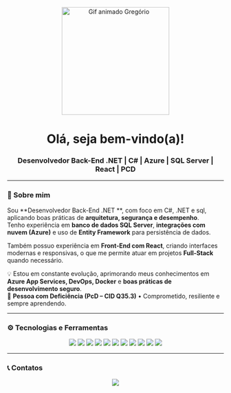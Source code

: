 <div align="center">
  <img 
    src="https://camo.githubusercontent.com/4d9f5ecceb711eec6e2018f38a5677dc657c9738d4a65ba3b928c41c0a45b439/68747470733a2f2f6d69726f2e6d656469756d2e636f6d2f6d61782f313336302f302a37513379765349765f7430696f4a2d5a2e676966" 
    alt="Gif animado Gregório" 
    width="250" 
  />

  <h1>Olá, seja bem-vindo(a)!</h1>
  <h3>Desenvolvedor Back-End .NET | C# | Azure | SQL Server | React | PCD</h3>
</div>

---

### 🧩 Sobre mim
Sou **Desenvolvedor Back-End .NET **, com foco em C#, .NET e sql, aplicando boas práticas de **arquitetura, segurança e desempenho**.  
Tenho experiência em **banco de dados SQL Server**, **integrações com nuvem (Azure)** e uso de **Entity Framework** para persistência de dados.  

Também possuo experiência em **Front-End com React**, criando interfaces modernas e responsivas, o que me permite atuar em projetos **Full-Stack** quando necessário.  

💡 Estou em constante evolução, aprimorando meus conhecimentos em **Azure App Services, DevOps, Docker** e **boas práticas de desenvolvimento seguro**.  
🧠 **Pessoa com Deficiência (PcD – CID Q35.3)** • Comprometido, resiliente e sempre aprendendo.

---

### ⚙️ Tecnologias e Ferramentas
<div align="center">
  <p>
    <img src="https://img.shields.io/badge/.NET-512BD4?style=for-the-badge&logo=dotnet&logoColor=white" />
    <img src="https://img.shields.io/badge/C%23-239120?style=for-the-badge&logo=csharp&logoColor=white" />
    <img src="https://img.shields.io/badge/Azure-0078D4?style=for-the-badge&logo=microsoftazure&logoColor=white" />
    <img src="https://img.shields.io/badge/SQL%20Server-CC2927?style=for-the-badge&logo=microsoftsqlserver&logoColor=white" />
    <img src="https://img.shields.io/badge/Entity%20Framework-512BD4?style=for-the-badge&logo=entityframework&logoColor=white" />
    <img src="https://img.shields.io/badge/REST%20API-005571?style=for-the-badge&logo=api&logoColor=white" />
    <img src="https://img.shields.io/badge/React-61DAFB?style=for-the-badge&logo=react&logoColor=black" />
    <img src="https://img.shields.io/badge/GitHub-181717?style=for-the-badge&logo=github&logoColor=white" />
    <img src="https://img.shields.io/badge/Docker-2496ED?style=for-the-badge&logo=docker&logoColor=white" />
    <img src="https://img.shields.io/badge/Postman-FF6C37?style=for-the-badge&logo=postman&logoColor=white" />
    <img src="https://img.shields.io/badge/Azure%20DevOps-0078D7?style=for-the-badge&logo=azuredevops&logoColor=white" />
  </p>
</div>

---

### 📞 Contatos
<div align="center">
  <p>
    <a href="https://www.linkedin.com/in/gregoriodelucca" target="_blank">
      <img src="https://img.shields.io/badge/LinkedIn-0077B5?style=for-the-badge&logo=linkedin&logoColor=white" />
    </a>
    <a href="mailto:gregoriodelucca@gmail.co



